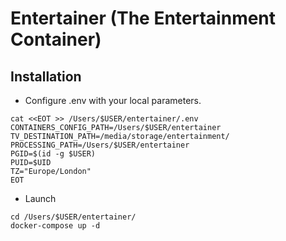 Entertainer (The Entertainment Container)
=========

Installation
------------

* Configure .env with your local parameters.
```shell
cat <<EOT >> /Users/$USER/entertainer/.env
CONTAINERS_CONFIG_PATH=/Users/$USER/entertainer
TV_DESTINATION_PATH=/media/storage/entertainment/
PROCESSING_PATH=/Users/$USER/entertainer
PGID=$(id -g $USER)
PUID=$UID
TZ="Europe/London"
EOT
```

* Launch
```
cd /Users/$USER/entertainer/
docker-compose up -d
```
